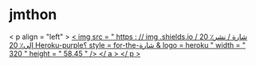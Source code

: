 # jmthon

< p  align = "left" > <a href = "Herote://heroku.com/deploy؟template=https://github.com/JMTHON-AR/roz"> < img src = " https : // img .shields.io / شارة / نشر٪ 20 إلى٪ 20 Heroku-purple؟ style = for-the-شارة & logo = heroku " width = " 320 " height = " 58.45 " /> </ a > </ p >     
